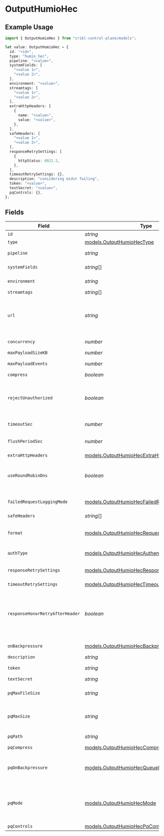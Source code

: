 # OutputHumioHec

## Example Usage

```typescript
import { OutputHumioHec } from "cribl-control-plane/models";

let value: OutputHumioHec = {
  id: "<id>",
  type: "humio_hec",
  pipeline: "<value>",
  systemFields: [
    "<value 1>",
    "<value 2>",
  ],
  environment: "<value>",
  streamtags: [
    "<value 1>",
    "<value 2>",
  ],
  extraHttpHeaders: [
    {
      name: "<value>",
      value: "<value>",
    },
  ],
  safeHeaders: [
    "<value 1>",
    "<value 2>",
  ],
  responseRetrySettings: [
    {
      httpStatus: 8921.2,
    },
  ],
  timeoutRetrySettings: {},
  description: "considering midst failing",
  token: "<value>",
  textSecret: "<value>",
  pqControls: {},
};
```

## Fields

| Field                                                                                                                                                                                                                                                                                                                                            | Type                                                                                                                                                                                                                                                                                                                                             | Required                                                                                                                                                                                                                                                                                                                                         | Description                                                                                                                                                                                                                                                                                                                                      |
| ------------------------------------------------------------------------------------------------------------------------------------------------------------------------------------------------------------------------------------------------------------------------------------------------------------------------------------------------ | ------------------------------------------------------------------------------------------------------------------------------------------------------------------------------------------------------------------------------------------------------------------------------------------------------------------------------------------------ | ------------------------------------------------------------------------------------------------------------------------------------------------------------------------------------------------------------------------------------------------------------------------------------------------------------------------------------------------ | ------------------------------------------------------------------------------------------------------------------------------------------------------------------------------------------------------------------------------------------------------------------------------------------------------------------------------------------------ |
| `id`                                                                                                                                                                                                                                                                                                                                             | *string*                                                                                                                                                                                                                                                                                                                                         | :heavy_minus_sign:                                                                                                                                                                                                                                                                                                                               | Unique ID for this output                                                                                                                                                                                                                                                                                                                        |
| `type`                                                                                                                                                                                                                                                                                                                                           | [models.OutputHumioHecType](../models/outputhumiohectype.md)                                                                                                                                                                                                                                                                                     | :heavy_minus_sign:                                                                                                                                                                                                                                                                                                                               | N/A                                                                                                                                                                                                                                                                                                                                              |
| `pipeline`                                                                                                                                                                                                                                                                                                                                       | *string*                                                                                                                                                                                                                                                                                                                                         | :heavy_minus_sign:                                                                                                                                                                                                                                                                                                                               | Pipeline to process data before sending out to this output                                                                                                                                                                                                                                                                                       |
| `systemFields`                                                                                                                                                                                                                                                                                                                                   | *string*[]                                                                                                                                                                                                                                                                                                                                       | :heavy_minus_sign:                                                                                                                                                                                                                                                                                                                               | Fields to automatically add to events, such as cribl_pipe. Supports wildcards.                                                                                                                                                                                                                                                                   |
| `environment`                                                                                                                                                                                                                                                                                                                                    | *string*                                                                                                                                                                                                                                                                                                                                         | :heavy_minus_sign:                                                                                                                                                                                                                                                                                                                               | Optionally, enable this config only on a specified Git branch. If empty, will be enabled everywhere.                                                                                                                                                                                                                                             |
| `streamtags`                                                                                                                                                                                                                                                                                                                                     | *string*[]                                                                                                                                                                                                                                                                                                                                       | :heavy_minus_sign:                                                                                                                                                                                                                                                                                                                               | Tags for filtering and grouping in @{product}                                                                                                                                                                                                                                                                                                    |
| `url`                                                                                                                                                                                                                                                                                                                                            | *string*                                                                                                                                                                                                                                                                                                                                         | :heavy_minus_sign:                                                                                                                                                                                                                                                                                                                               | URL to a CrowdStrike Falcon LogScale endpoint to send events to. Examples: https://cloud.us.humio.com/api/v1/ingest/hec for JSON and https://cloud.us.humio.com/api/v1/ingest/hec/raw for raw                                                                                                                                                    |
| `concurrency`                                                                                                                                                                                                                                                                                                                                    | *number*                                                                                                                                                                                                                                                                                                                                         | :heavy_minus_sign:                                                                                                                                                                                                                                                                                                                               | Maximum number of ongoing requests before blocking                                                                                                                                                                                                                                                                                               |
| `maxPayloadSizeKB`                                                                                                                                                                                                                                                                                                                               | *number*                                                                                                                                                                                                                                                                                                                                         | :heavy_minus_sign:                                                                                                                                                                                                                                                                                                                               | Maximum size, in KB, of the request body                                                                                                                                                                                                                                                                                                         |
| `maxPayloadEvents`                                                                                                                                                                                                                                                                                                                               | *number*                                                                                                                                                                                                                                                                                                                                         | :heavy_minus_sign:                                                                                                                                                                                                                                                                                                                               | Maximum number of events to include in the request body. Default is 0 (unlimited).                                                                                                                                                                                                                                                               |
| `compress`                                                                                                                                                                                                                                                                                                                                       | *boolean*                                                                                                                                                                                                                                                                                                                                        | :heavy_minus_sign:                                                                                                                                                                                                                                                                                                                               | Compress the payload body before sending                                                                                                                                                                                                                                                                                                         |
| `rejectUnauthorized`                                                                                                                                                                                                                                                                                                                             | *boolean*                                                                                                                                                                                                                                                                                                                                        | :heavy_minus_sign:                                                                                                                                                                                                                                                                                                                               | Reject certificates not authorized by a CA in the CA certificate path or by another trusted CA (such as the system's).<br/>        Enabled by default. When this setting is also present in TLS Settings (Client Side),<br/>        that value will take precedence.                                                                             |
| `timeoutSec`                                                                                                                                                                                                                                                                                                                                     | *number*                                                                                                                                                                                                                                                                                                                                         | :heavy_minus_sign:                                                                                                                                                                                                                                                                                                                               | Amount of time, in seconds, to wait for a request to complete before canceling it                                                                                                                                                                                                                                                                |
| `flushPeriodSec`                                                                                                                                                                                                                                                                                                                                 | *number*                                                                                                                                                                                                                                                                                                                                         | :heavy_minus_sign:                                                                                                                                                                                                                                                                                                                               | Maximum time between requests. Small values could cause the payload size to be smaller than the configured Body size limit.                                                                                                                                                                                                                      |
| `extraHttpHeaders`                                                                                                                                                                                                                                                                                                                               | [models.OutputHumioHecExtraHttpHeader](../models/outputhumiohecextrahttpheader.md)[]                                                                                                                                                                                                                                                             | :heavy_minus_sign:                                                                                                                                                                                                                                                                                                                               | Headers to add to all events                                                                                                                                                                                                                                                                                                                     |
| `useRoundRobinDns`                                                                                                                                                                                                                                                                                                                               | *boolean*                                                                                                                                                                                                                                                                                                                                        | :heavy_minus_sign:                                                                                                                                                                                                                                                                                                                               | Enable round-robin DNS lookup. When a DNS server returns multiple addresses, @{product} will cycle through them in the order returned. For optimal performance, consider enabling this setting for non-load balanced destinations.                                                                                                               |
| `failedRequestLoggingMode`                                                                                                                                                                                                                                                                                                                       | [models.OutputHumioHecFailedRequestLoggingMode](../models/outputhumiohecfailedrequestloggingmode.md)                                                                                                                                                                                                                                             | :heavy_minus_sign:                                                                                                                                                                                                                                                                                                                               | Data to log when a request fails. All headers are redacted by default, unless listed as safe headers below.                                                                                                                                                                                                                                      |
| `safeHeaders`                                                                                                                                                                                                                                                                                                                                    | *string*[]                                                                                                                                                                                                                                                                                                                                       | :heavy_minus_sign:                                                                                                                                                                                                                                                                                                                               | List of headers that are safe to log in plain text                                                                                                                                                                                                                                                                                               |
| `format`                                                                                                                                                                                                                                                                                                                                         | [models.OutputHumioHecRequestFormat](../models/outputhumiohecrequestformat.md)                                                                                                                                                                                                                                                                   | :heavy_minus_sign:                                                                                                                                                                                                                                                                                                                               | When set to JSON, the event is automatically formatted with required fields before sending. When set to Raw, only the event's `_raw` value is sent.                                                                                                                                                                                              |
| `authType`                                                                                                                                                                                                                                                                                                                                       | [models.OutputHumioHecAuthenticationMethod](../models/outputhumiohecauthenticationmethod.md)                                                                                                                                                                                                                                                     | :heavy_minus_sign:                                                                                                                                                                                                                                                                                                                               | Select Manual to enter an auth token directly, or select Secret to use a text secret to authenticate                                                                                                                                                                                                                                             |
| `responseRetrySettings`                                                                                                                                                                                                                                                                                                                          | [models.OutputHumioHecResponseRetrySetting](../models/outputhumiohecresponseretrysetting.md)[]                                                                                                                                                                                                                                                   | :heavy_minus_sign:                                                                                                                                                                                                                                                                                                                               | Automatically retry after unsuccessful response status codes, such as 429 (Too Many Requests) or 503 (Service Unavailable)                                                                                                                                                                                                                       |
| `timeoutRetrySettings`                                                                                                                                                                                                                                                                                                                           | [models.OutputHumioHecTimeoutRetrySettings](../models/outputhumiohectimeoutretrysettings.md)                                                                                                                                                                                                                                                     | :heavy_minus_sign:                                                                                                                                                                                                                                                                                                                               | N/A                                                                                                                                                                                                                                                                                                                                              |
| `responseHonorRetryAfterHeader`                                                                                                                                                                                                                                                                                                                  | *boolean*                                                                                                                                                                                                                                                                                                                                        | :heavy_minus_sign:                                                                                                                                                                                                                                                                                                                               | Honor any Retry-After header that specifies a delay (in seconds) no longer than 180 seconds after the retry request. @{product} limits the delay to 180 seconds, even if the Retry-After header specifies a longer delay. When enabled, takes precedence over user-configured retry options. When disabled, all Retry-After headers are ignored. |
| `onBackpressure`                                                                                                                                                                                                                                                                                                                                 | [models.OutputHumioHecBackpressureBehavior](../models/outputhumiohecbackpressurebehavior.md)                                                                                                                                                                                                                                                     | :heavy_minus_sign:                                                                                                                                                                                                                                                                                                                               | How to handle events when all receivers are exerting backpressure                                                                                                                                                                                                                                                                                |
| `description`                                                                                                                                                                                                                                                                                                                                    | *string*                                                                                                                                                                                                                                                                                                                                         | :heavy_minus_sign:                                                                                                                                                                                                                                                                                                                               | N/A                                                                                                                                                                                                                                                                                                                                              |
| `token`                                                                                                                                                                                                                                                                                                                                          | *string*                                                                                                                                                                                                                                                                                                                                         | :heavy_minus_sign:                                                                                                                                                                                                                                                                                                                               | CrowdStrike Falcon LogScale authentication token                                                                                                                                                                                                                                                                                                 |
| `textSecret`                                                                                                                                                                                                                                                                                                                                     | *string*                                                                                                                                                                                                                                                                                                                                         | :heavy_minus_sign:                                                                                                                                                                                                                                                                                                                               | Select or create a stored text secret                                                                                                                                                                                                                                                                                                            |
| `pqMaxFileSize`                                                                                                                                                                                                                                                                                                                                  | *string*                                                                                                                                                                                                                                                                                                                                         | :heavy_minus_sign:                                                                                                                                                                                                                                                                                                                               | The maximum size to store in each queue file before closing and optionally compressing (KB, MB, etc.)                                                                                                                                                                                                                                            |
| `pqMaxSize`                                                                                                                                                                                                                                                                                                                                      | *string*                                                                                                                                                                                                                                                                                                                                         | :heavy_minus_sign:                                                                                                                                                                                                                                                                                                                               | The maximum disk space that the queue can consume (as an average per Worker Process) before queueing stops. Enter a numeral with units of KB, MB, etc.                                                                                                                                                                                           |
| `pqPath`                                                                                                                                                                                                                                                                                                                                         | *string*                                                                                                                                                                                                                                                                                                                                         | :heavy_minus_sign:                                                                                                                                                                                                                                                                                                                               | The location for the persistent queue files. To this field's value, the system will append: /<worker-id>/<output-id>.                                                                                                                                                                                                                            |
| `pqCompress`                                                                                                                                                                                                                                                                                                                                     | [models.OutputHumioHecCompression](../models/outputhumioheccompression.md)                                                                                                                                                                                                                                                                       | :heavy_minus_sign:                                                                                                                                                                                                                                                                                                                               | Codec to use to compress the persisted data                                                                                                                                                                                                                                                                                                      |
| `pqOnBackpressure`                                                                                                                                                                                                                                                                                                                               | [models.OutputHumioHecQueueFullBehavior](../models/outputhumiohecqueuefullbehavior.md)                                                                                                                                                                                                                                                           | :heavy_minus_sign:                                                                                                                                                                                                                                                                                                                               | How to handle events when the queue is exerting backpressure (full capacity or low disk). 'Block' is the same behavior as non-PQ blocking. 'Drop new data' throws away incoming data, while leaving the contents of the PQ unchanged.                                                                                                            |
| `pqMode`                                                                                                                                                                                                                                                                                                                                         | [models.OutputHumioHecMode](../models/outputhumiohecmode.md)                                                                                                                                                                                                                                                                                     | :heavy_minus_sign:                                                                                                                                                                                                                                                                                                                               | In Error mode, PQ writes events to the filesystem if the Destination is unavailable. In Backpressure mode, PQ writes events to the filesystem when it detects backpressure from the Destination. In Always On mode, PQ always writes events to the filesystem.                                                                                   |
| `pqControls`                                                                                                                                                                                                                                                                                                                                     | [models.OutputHumioHecPqControls](../models/outputhumiohecpqcontrols.md)                                                                                                                                                                                                                                                                         | :heavy_minus_sign:                                                                                                                                                                                                                                                                                                                               | N/A                                                                                                                                                                                                                                                                                                                                              |